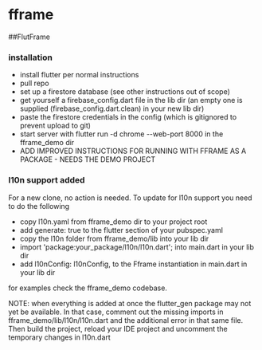 # fframe
##FlutFrame

### installation
- install flutter per normal instructions
- pull repo
- set up a firestore database (see other instructions out of scope)
- get yourself a firebase_config.dart file in the lib dir (an empty one is supplied (firebase_config.dart.clean) in your new lib dir)
- paste the firestore credentials in the config (which is gitignored to prevent upload to git) 
- start server with flutter run -d chrome  --web-port 8000 in the fframe_demo dir
- ADD IMPROVED INSTRUCTIONS FOR RUNNING WITH FFRAME AS A PACKAGE - NEEDS THE DEMO PROJECT


### l10n support added
For a new clone, no action is needed.
To update for l10n support you need to do the following
- copy l10n.yaml from fframe_demo dir to your project root
- add generate: true to the flutter section of your pubspec.yaml
- copy the l10n folder from fframe_demo/lib into your lib dir
- import 'package:your_package/l10n/l10n.dart'; into main.dart in your lib dir
- add l10nConfig: l10nConfig, to the Fframe instantiation in main.dart in your lib dir

for examples check the fframe_demo codebase. 

NOTE: when everything is added at once the flutter_gen package may not yet be available. In that case, comment out the missing imports in fframe_demo/lib/l10n/l10n.dart and the additional error in that same file. Then build the project, reload your IDE project and uncomment the temporary changes in l10n.dart

